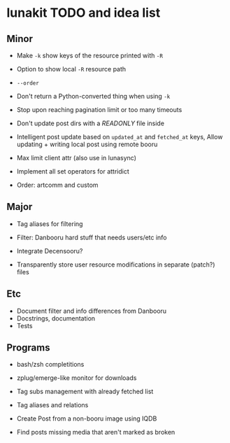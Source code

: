 # lunakit TODO and idea list

## Minor

- Make `-k` show keys of the resource printed with `-R`
- Option to show local `-R` resource path
- `--order`

- Don't return a Python-converted thing when using `-k`

- Stop upon reaching pagination limit or too many timeouts
- Don't update post dirs with a *READONLY* file inside

- Intelligent post update based on `updated_at` and `fetched_at` keys,
  Allow updating + writing local post using remote booru

- Max limit client attr (also use in lunasync)
- Implement all set operators for attridict
- Order: artcomm and custom

## Major

- Tag aliases for filtering
- Filter: Danbooru hard stuff that needs users/etc info
- Integrate Decensooru?

- Transparently store user resource modifications in separate (patch?) files

## Etc

- Document filter and info differences from Danbooru
- Docstrings, documentation
- Tests

## Programs

- bash/zsh completitions
- zplug/emerge-like monitor for downloads

- Tag subs management with already fetched list
- Tag aliases and relations
- Create Post from a non-booru image using IQDB
- Find posts missing media that aren't marked as broken
